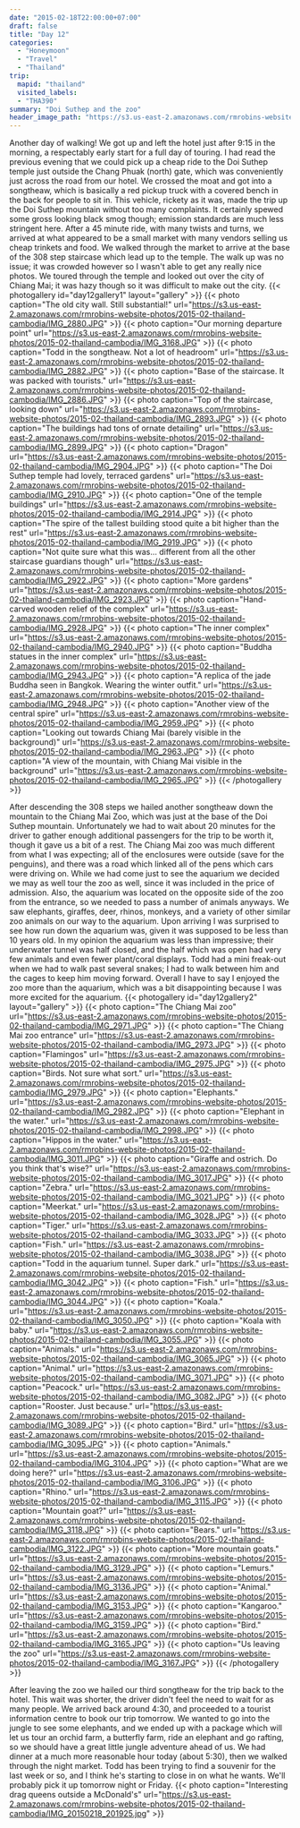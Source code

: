 ```yaml
---
date: "2015-02-18T22:00:00+07:00"
draft: false
title: "Day 12"
categories:
  - "Honeymoon"
  - "Travel"
  - "Thailand"
trip:
  mapid: "thailand"
  visited_labels:
  - "THA390"
summary: "Doi Suthep and the zoo"
header_image_path: "https://s3.us-east-2.amazonaws.com/rmrobins-website-photos/2015-02-thailand-cambodia/IMG_2910.JPG"
---
```


Another day of walking! We got up and left the hotel just after 9:15 in the morning, a respectably early start for a full day of touring. I had read the previous evening that we could pick up a cheap ride to the Doi Suthep temple just outside the Chang Phuak (north) gate, which was conveniently just across the road from our hotel. We crossed the moat and got into a songtheaw, which is basically a red pickup truck with a covered bench in the back for people to sit in. This vehicle, rickety as it was, made the trip up the Doi Suthep mountain without too many complaints. It certainly spewed some gross looking black smog though; emission standards are much less stringent here. After a 45 minute ride, with many twists and turns, we arrived at what appeared to be a small market with many vendors selling us cheap trinkets and food. We walked through the market to arrive at the base of the 308 step staircase which lead up to the temple. The walk up was no issue; it was crowded however so I wasn't able to get any really nice photos. We toured through the temple and looked out over the city of Chiang Mai; it was hazy though so it was difficult to make out the city.
{{< photogallery id="day12gallery1" layout="gallery" >}}
{{< photo caption="The old city wall. Still substantial!" url="https://s3.us-east-2.amazonaws.com/rmrobins-website-photos/2015-02-thailand-cambodia/IMG_2880.JPG" >}}
{{< photo caption="Our morning departure point" url="https://s3.us-east-2.amazonaws.com/rmrobins-website-photos/2015-02-thailand-cambodia/IMG_3168.JPG" >}}
{{< photo caption="Todd in the songtheaw. Not a lot of headroom" url="https://s3.us-east-2.amazonaws.com/rmrobins-website-photos/2015-02-thailand-cambodia/IMG_2882.JPG" >}}
{{< photo caption="Base of the staircase. It was packed with tourists." url="https://s3.us-east-2.amazonaws.com/rmrobins-website-photos/2015-02-thailand-cambodia/IMG_2886.JPG" >}}
{{< photo caption="Top of the staircase, looking down" url="https://s3.us-east-2.amazonaws.com/rmrobins-website-photos/2015-02-thailand-cambodia/IMG_2893.JPG" >}}
{{< photo caption="The buildings had tons of ornate detailing" url="https://s3.us-east-2.amazonaws.com/rmrobins-website-photos/2015-02-thailand-cambodia/IMG_2899.JPG" >}}
{{< photo caption="Dragon" url="https://s3.us-east-2.amazonaws.com/rmrobins-website-photos/2015-02-thailand-cambodia/IMG_2904.JPG" >}}
{{< photo caption="The Doi Suthep temple had lovely, terraced gardens" url="https://s3.us-east-2.amazonaws.com/rmrobins-website-photos/2015-02-thailand-cambodia/IMG_2910.JPG" >}}
{{< photo caption="One of the temple buildings" url="https://s3.us-east-2.amazonaws.com/rmrobins-website-photos/2015-02-thailand-cambodia/IMG_2914.JPG" >}}
{{< photo caption="The spire of the tallest building stood quite a bit higher than the rest" url="https://s3.us-east-2.amazonaws.com/rmrobins-website-photos/2015-02-thailand-cambodia/IMG_2919.JPG" >}}
{{< photo caption="Not quite sure what this was... different from all the other staircase guardians though" url="https://s3.us-east-2.amazonaws.com/rmrobins-website-photos/2015-02-thailand-cambodia/IMG_2922.JPG" >}}
{{< photo caption="More gardens" url="https://s3.us-east-2.amazonaws.com/rmrobins-website-photos/2015-02-thailand-cambodia/IMG_2923.JPG" >}}
{{< photo caption="Hand-carved wooden relief of the complex" url="https://s3.us-east-2.amazonaws.com/rmrobins-website-photos/2015-02-thailand-cambodia/IMG_2928.JPG" >}}
{{< photo caption="The inner complex" url="https://s3.us-east-2.amazonaws.com/rmrobins-website-photos/2015-02-thailand-cambodia/IMG_2940.JPG" >}}
{{< photo caption="Buddha statues in the inner complex" url="https://s3.us-east-2.amazonaws.com/rmrobins-website-photos/2015-02-thailand-cambodia/IMG_2943.JPG" >}}
{{< photo caption="A replica of the jade Buddha seen in Bangkok. Wearing the winter outfit." url="https://s3.us-east-2.amazonaws.com/rmrobins-website-photos/2015-02-thailand-cambodia/IMG_2948.JPG" >}}
{{< photo caption="Another view of the central spire" url="https://s3.us-east-2.amazonaws.com/rmrobins-website-photos/2015-02-thailand-cambodia/IMG_2959.JPG" >}}
{{< photo caption="Looking out towards Chiang Mai (barely visible in the background)" url="https://s3.us-east-2.amazonaws.com/rmrobins-website-photos/2015-02-thailand-cambodia/IMG_2963.JPG" >}}
{{< photo caption="A view of the mountain, with Chiang Mai visible in the background" url="https://s3.us-east-2.amazonaws.com/rmrobins-website-photos/2015-02-thailand-cambodia/IMG_2965.JPG" >}}
{{< /photogallery >}}

After descending the 308 steps we hailed another songtheaw down the mountain to the Chiang Mai Zoo, which was just at the base of the Doi Suthep mountain. Unfortunately we had to wait about 20 minutes for the driver to gather enough additional passengers for the trip to be worth it, though it gave us a bit of a rest. The Chiang Mai zoo was much different from what I was expecting; all of the enclosures were outside (save for the penguins), and there was a road which linked all of the pens which cars were driving on. While we had come just to see the aquarium we decided we may as well tour the zoo as well, since it was included in the price of admission. Also, the aquarium was located on the opposite side of the zoo from the entrance, so we needed to pass a number of animals anyways. We saw elephants, giraffes, deer, rhinos, monkeys, and a variety of other similar zoo animals on our way to the aquarium. Upon arriving I was surprised to see how run down the aquarium was, given it was supposed to be less than 10 years old. In my opinion the aquarium was less than impressive; their underwater tunnel was half closed, and the half which was open had very few animals and even fewer plant/coral displays. Todd had a mini freak-out when we had to walk past several snakes; I had to walk between him and the cages to keep him moving forward. Overall I have to say I enjoyed the zoo more than the aquarium, which was a bit disappointing because I was more excited for the aquarium.
{{< photogallery id="day12gallery2" layout="gallery" >}}
{{< photo caption="The Chiang Mai zoo" url="https://s3.us-east-2.amazonaws.com/rmrobins-website-photos/2015-02-thailand-cambodia/IMG_2971.JPG" >}}
{{< photo caption="The Chiang Mai zoo entrance" url="https://s3.us-east-2.amazonaws.com/rmrobins-website-photos/2015-02-thailand-cambodia/IMG_2973.JPG" >}}
{{< photo caption="Flamingos" url="https://s3.us-east-2.amazonaws.com/rmrobins-website-photos/2015-02-thailand-cambodia/IMG_2975.JPG" >}}
{{< photo caption="Birds. Not sure what sort." url="https://s3.us-east-2.amazonaws.com/rmrobins-website-photos/2015-02-thailand-cambodia/IMG_2979.JPG" >}}
{{< photo caption="Elephants." url="https://s3.us-east-2.amazonaws.com/rmrobins-website-photos/2015-02-thailand-cambodia/IMG_2982.JPG" >}}
{{< photo caption="Elephant in the water." url="https://s3.us-east-2.amazonaws.com/rmrobins-website-photos/2015-02-thailand-cambodia/IMG_2998.JPG" >}}
{{< photo caption="Hippos in the water." url="https://s3.us-east-2.amazonaws.com/rmrobins-website-photos/2015-02-thailand-cambodia/IMG_3011.JPG" >}}
{{< photo caption="Giraffe and ostrich. Do you think that's wise?" url="https://s3.us-east-2.amazonaws.com/rmrobins-website-photos/2015-02-thailand-cambodia/IMG_3017.JPG" >}}
{{< photo caption="Zebra." url="https://s3.us-east-2.amazonaws.com/rmrobins-website-photos/2015-02-thailand-cambodia/IMG_3021.JPG" >}}
{{< photo caption="Meerkat." url="https://s3.us-east-2.amazonaws.com/rmrobins-website-photos/2015-02-thailand-cambodia/IMG_3028.JPG" >}}
{{< photo caption="Tiger." url="https://s3.us-east-2.amazonaws.com/rmrobins-website-photos/2015-02-thailand-cambodia/IMG_3033.JPG" >}}
{{< photo caption="Fish." url="https://s3.us-east-2.amazonaws.com/rmrobins-website-photos/2015-02-thailand-cambodia/IMG_3038.JPG" >}}
{{< photo caption="Todd in the aquarium tunnel. Super dark." url="https://s3.us-east-2.amazonaws.com/rmrobins-website-photos/2015-02-thailand-cambodia/IMG_3042.JPG" >}}
{{< photo caption="Fish." url="https://s3.us-east-2.amazonaws.com/rmrobins-website-photos/2015-02-thailand-cambodia/IMG_3044.JPG" >}}
{{< photo caption="Koala." url="https://s3.us-east-2.amazonaws.com/rmrobins-website-photos/2015-02-thailand-cambodia/IMG_3050.JPG" >}}
{{< photo caption="Koala with baby." url="https://s3.us-east-2.amazonaws.com/rmrobins-website-photos/2015-02-thailand-cambodia/IMG_3055.JPG" >}}
{{< photo caption="Animals." url="https://s3.us-east-2.amazonaws.com/rmrobins-website-photos/2015-02-thailand-cambodia/IMG_3065.JPG" >}}
{{< photo caption="Animal." url="https://s3.us-east-2.amazonaws.com/rmrobins-website-photos/2015-02-thailand-cambodia/IMG_3071.JPG" >}}
{{< photo caption="Peacock." url="https://s3.us-east-2.amazonaws.com/rmrobins-website-photos/2015-02-thailand-cambodia/IMG_3082.JPG" >}}
{{< photo caption="Rooster. Just because." url="https://s3.us-east-2.amazonaws.com/rmrobins-website-photos/2015-02-thailand-cambodia/IMG_3089.JPG" >}}
{{< photo caption="Bird." url="https://s3.us-east-2.amazonaws.com/rmrobins-website-photos/2015-02-thailand-cambodia/IMG_3095.JPG" >}}
{{< photo caption="Animals." url="https://s3.us-east-2.amazonaws.com/rmrobins-website-photos/2015-02-thailand-cambodia/IMG_3104.JPG" >}}
{{< photo caption="What are we doing here?" url="https://s3.us-east-2.amazonaws.com/rmrobins-website-photos/2015-02-thailand-cambodia/IMG_3106.JPG" >}}
{{< photo caption="Rhino." url="https://s3.us-east-2.amazonaws.com/rmrobins-website-photos/2015-02-thailand-cambodia/IMG_3115.JPG" >}}
{{< photo caption="Mountain goat?" url="https://s3.us-east-2.amazonaws.com/rmrobins-website-photos/2015-02-thailand-cambodia/IMG_3118.JPG" >}}
{{< photo caption="Bears." url="https://s3.us-east-2.amazonaws.com/rmrobins-website-photos/2015-02-thailand-cambodia/IMG_3122.JPG" >}}
{{< photo caption="More mountain goats." url="https://s3.us-east-2.amazonaws.com/rmrobins-website-photos/2015-02-thailand-cambodia/IMG_3129.JPG" >}}
{{< photo caption="Lemurs." url="https://s3.us-east-2.amazonaws.com/rmrobins-website-photos/2015-02-thailand-cambodia/IMG_3136.JPG" >}}
{{< photo caption="Animal." url="https://s3.us-east-2.amazonaws.com/rmrobins-website-photos/2015-02-thailand-cambodia/IMG_3153.JPG" >}}
{{< photo caption="Kangaroo." url="https://s3.us-east-2.amazonaws.com/rmrobins-website-photos/2015-02-thailand-cambodia/IMG_3159.JPG" >}}
{{< photo caption="Bird." url="https://s3.us-east-2.amazonaws.com/rmrobins-website-photos/2015-02-thailand-cambodia/IMG_3165.JPG" >}}
{{< photo caption="Us leaving the zoo" url="https://s3.us-east-2.amazonaws.com/rmrobins-website-photos/2015-02-thailand-cambodia/IMG_3167.JPG" >}}
{{< /photogallery >}}

After leaving the zoo we hailed our third songtheaw for the trip back to the hotel. This wait was shorter, the driver didn't feel the need to wait for as many people. We arrived back around 4:30, and proceeded to a tourist information centre to book our trip tomorrow. We wanted to go into the jungle to see some elephants, and we ended up with a package which will let us tour an orchid farm, a butterfly farm, ride an elephant and go rafting, so we should have a great little jungle adventure ahead of us. We had dinner at a much more reasonable hour today (about 5:30), then we walked through the night market. Todd has been trying to find a souvenir for the last week or so, and I think he's starting to close in on what he wants. We'll probably pick it up tomorrow night or Friday.
{{< photo caption="Interesting drag queens outside a McDonald's" url="https://s3.us-east-2.amazonaws.com/rmrobins-website-photos/2015-02-thailand-cambodia/IMG_20150218_201925.jpg" >}}
